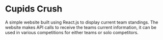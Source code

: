 # Cupids Crush #

A simple website built using React.js to display current team standings. The website makes API calls to receive the teams current information, it can be used in various competitions for either teams or solo competitors.